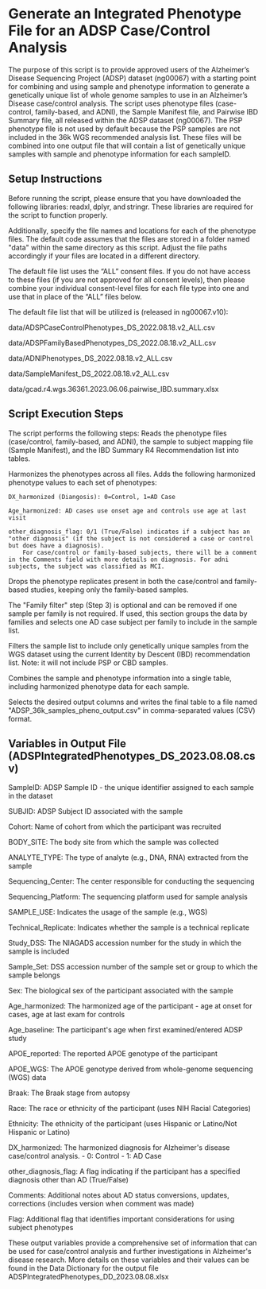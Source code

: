 # Generate an Integrated Phenotype File for an ADSP Case/Control Analysis

The purpose of this script is to provide approved users of the Alzheimer’s Disease Sequencing Project (ADSP) dataset (ng00067) with a starting point for combining and using sample and phenotype information to generate a genetically unique list of whole genome samples to use in an Alzheimer’s Disease case/control analysis. The script uses phenotype files (case-control, family-based, and ADNI), the Sample Manifest file, and Pairwise IBD Summary file, all released within the ADSP dataset (ng00067). The PSP phenotype file is not used by default because the PSP samples are not included in the 36k WGS recommended analysis list. These files will be combined into one output file that will contain a list of genetically unique samples with sample and phenotype information for each sampleID. 

 
## Setup Instructions 

Before running the script, please ensure that you have downloaded the following libraries: readxl, dplyr, and stringr. These libraries are required for the script to function properly. 

Additionally, specify the file names and locations for each of the phenotype files. The default code assumes that the files are stored in a folder named "data" within the same directory as this script. Adjust the file paths accordingly if your files are located in a different directory.  

The default file list uses the “ALL” consent files. If you do not have access to these files (if you are not approved for all consent levels), then please combine your individual consent-level files for each file type into one and use that in place of the “ALL” files below. 


The default file list that will be utilized is (released in ng00067.v10): 

data/ADSPCaseControlPhenotypes_DS_2022.08.18.v2_ALL.csv 

data/ADSPFamilyBasedPhenotypes_DS_2022.08.18.v2_ALL.csv 

data/ADNIPhenotypes_DS_2022.08.18.v2_ALL.csv 

data/SampleManifest_DS_2022.08.18.v2_ALL.csv 

data/gcad.r4.wgs.36361.2023.06.06.pairwise_IBD.summary.xlsx 


## Script Execution Steps 

The script performs the following steps:
Reads the phenotype files (case/control, family-based, and ADNI), the sample to subject mapping file (Sample Manifest), and the IBD Summary R4 Recommendation list into tables. 

Harmonizes the phenotypes across all files. Adds the following harmonized phenotype values to each set of phenotypes: 
	
 	DX_harmonized (Diangosis): 0=Control, 1=AD Case 
 	
  	Age_harmonized: AD cases use onset age and controls use age at last visit 
  	
   	other_diagnosis_flag: 0/1 (True/False) indicates if a subject has an "other diagnosis" (if the subject is not considered a case or control but does have a diagnosis).
   		For case/control or family-based subjects, there will be a comment in the Comments field with more details on diagnosis. For adni subjects, the subject was classified as MCI. 

Drops the phenotype replicates present in both the case/control and family-based studies, keeping only the family-based samples. 

The "Family filter" step (Step 3) is optional and can be removed if one sample per family is not required. 
	If used, this section groups the data by families and selects one AD case subject per family to include in the sample list. 

Filters the sample list to include only genetically unique samples from the WGS dataset using the current Identity by Descent (IBD) recommendation list. Note: it will not include PSP or CBD 
samples. 

Combines the sample and phenotype information into a single table, including harmonized phenotype data for each sample. 

Selects the desired output columns and writes the final table to a file named "ADSP_36k_samples_pheno_output.csv" in comma-separated values (CSV) format. 

 
## Variables in Output File (ADSPIntegratedPhenotypes_DS_2023.08.08.csv)

SampleID: ADSP Sample ID - the unique identifier assigned to each sample in the dataset 

SUBJID: ADSP Subject ID associated with the sample 

Cohort: Name of cohort from which the participant was recruited 

BODY_SITE: The body site from which the sample was collected 

ANALYTE_TYPE: The type of analyte (e.g., DNA, RNA) extracted from the sample 

Sequencing_Center: The center responsible for conducting the sequencing 

Sequencing_Platform: The sequencing platform used for sample analysis 

SAMPLE_USE: Indicates the usage of the sample (e.g., WGS) 

Technical_Replicate: Indicates whether the sample is a technical replicate 

Study_DSS: The NIAGADS accession number for the study in which the sample is included 

Sample_Set: DSS accession number of the sample set or group to which the sample belongs 

Sex: The biological sex of the participant associated with the sample

Age_harmonized: The harmonized age of the participant - age at onset for cases, age at last exam for controls 

Age_baseline: The participant's age when first examined/entered ADSP study 

APOE_reported: The reported APOE genotype of the participant 

APOE_WGS: The APOE genotype derived from whole-genome sequencing (WGS) data 

Braak: The Braak stage from autopsy 

Race: The race or ethnicity of the participant (uses NIH Racial Categories) 

Ethnicity: The ethnicity of the participant (uses Hispanic or Latino/Not Hispanic or Latino) 

DX_harmonized: The harmonized diagnosis for Alzheimer's disease case/control analysis. - 0: Control - 1: AD Case 

other_diagnosis_flag: A flag indicating if the participant has a specified diagnosis other than AD (True/False) 

Comments: Additional notes about AD status conversions, updates, corrections (includes version when comment was made) 

Flag: Additional flag that identifies important considerations for using subject phenotypes 

 
These output variables provide a comprehensive set of information that can be used for case/control analysis and further investigations in Alzheimer's disease research. More details on these variables and their values can be found in the Data Dictionary for the output file ADSPIntegratedPhenotypes_DD_2023.08.08.xlsx
